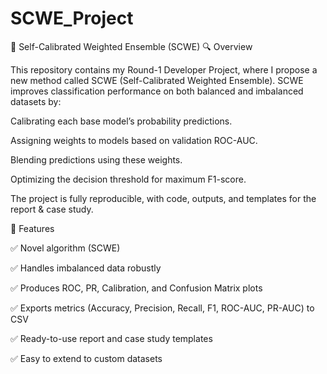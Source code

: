 # SCWE_Project
📌 Self-Calibrated Weighted Ensemble (SCWE)
🔍 Overview

This repository contains my Round-1 Developer Project, where I propose a new method called SCWE (Self-Calibrated Weighted Ensemble).
SCWE improves classification performance on both balanced and imbalanced datasets by:

Calibrating each base model’s probability predictions.

Assigning weights to models based on validation ROC-AUC.

Blending predictions using these weights.

Optimizing the decision threshold for maximum F1-score.

The project is fully reproducible, with code, outputs, and templates for the report & case study.

🚀 Features

✅ Novel algorithm (SCWE)

✅ Handles imbalanced data robustly

✅ Produces ROC, PR, Calibration, and Confusion Matrix plots

✅ Exports metrics (Accuracy, Precision, Recall, F1, ROC-AUC, PR-AUC) to CSV

✅ Ready-to-use report and case study templates

✅ Easy to extend to custom datasets
